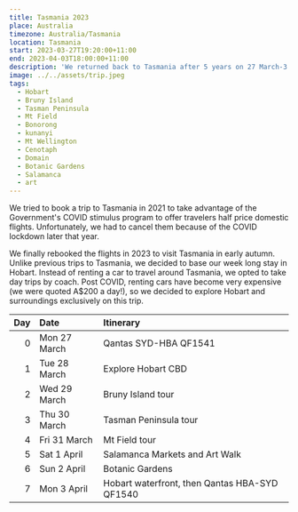 ```yaml
---
title: Tasmania 2023
place: Australia
timezone: Australia/Tasmania
location: Tasmania
start: 2023-03-27T19:20:00+11:00
end: 2023-04-03T18:00:00+11:00
description: 'We returned back to Tasmania after 5 years on 27 March-3 April 2023 to discover what has changed since the COVID lockdown.'
image: ../../assets/trip.jpeg
tags:
  - Hobart
  - Bruny Island
  - Tasman Peninsula
  - Mt Field
  - Bonorong
  - kunanyi
  - Mt Wellington
  - Cenotaph
  - Domain
  - Botanic Gardens
  - Salamanca
  - art
---
```


We tried to book a trip to Tasmania in 2021 to take advantage of the Government's COVID stimulus program to offer travelers half price domestic flights. Unfortunately, we had to cancel them because of the COVID lockdown later that year.

We finally rebooked the flights in 2023 to visit Tasmania in early autumn. Unlike previous trips to Tasmania, we decided to base our week long stay in Hobart. Instead of renting a car to travel around Tasmania, we opted to take day trips by coach. Post COVID, renting cars have become very expensive (we were quoted A$200 a day!), so we decided to explore Hobart and surroundings exclusively on this trip.

| Day | Date         | Itinerary                                     |
| --: | :----------- | :-------------------------------------------- |
|   0 | Mon 27 March | Qantas SYD-HBA QF1541                         |
|   1 | Tue 28 March | Explore Hobart CBD                            |
|   2 | Wed 29 March | Bruny Island tour                             |
|   3 | Thu 30 March | Tasman Peninsula tour                         |
|   4 | Fri 31 March | Mt Field tour                                 |
|   5 | Sat 1 April  | Salamanca Markets and Art Walk                |
|   6 | Sun 2 April  | Botanic Gardens                               |
|   7 | Mon 3 April  | Hobart waterfront, then Qantas HBA-SYD QF1540 |

